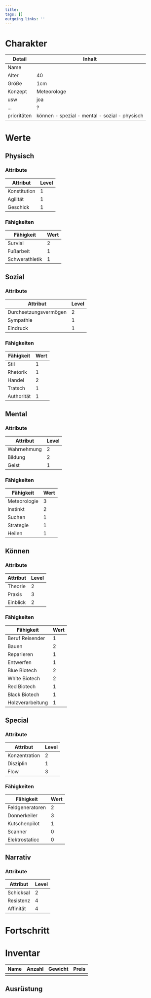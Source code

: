 ```yaml
---
title:   
tags: []
outgoing links: ''  
---
```

# Charakter
|Detail|Inhalt|
|-|-|
|Name | |
|Alter | 40 |
|Größe| 1cm |
|Konzept | Meteorologe |
|usw|joa|
|...|?|
|prioritäten| können - spezial - mental - sozial - physisch |

# Werte
## Physisch
### Attribute
|Attribut|Level|
|-|-|
| Konstitution | 1 |
| Agilität | 1 |
| Geschick | 1 |

### Fähigkeiten
|Fähigkeit|Wert|
|-|-|
|Survial|2|
|Fußarbeit|1|
|Schwerathletik|1|


## Sozial
### Attribute 
|Attribut|Level|
|-|-|
| Durchsetzungsvermögen | 2 |
| Sympathie | 1 |
| Eindruck | 1 |


### Fähigkeiten
|Fähigkeit|Wert|
|-|-|
|Stil|1|
|Rhetorik|1|
|Handel| 2|
|Tratsch | 1|
| Authorität | 1 |


## Mental
### Attribute 
|Attribut|Level|
|-|-|
| Wahrnehmung | 2 |
| Bildung | 2 |
| Geist | 1 |


### Fähigkeiten
|Fähigkeit|Wert|
|-|-|
|Meteorologie | 3 |
| Instinkt | 2 |
| Suchen | 1|
| Strategie | 1|
| Heilen | 1 |


## Können
### Attribute 
|Attribut|Level|
|-|-|
| Theorie | 2 |
| Praxis | 3 |
| Einblick | 2 |


### Fähigkeiten
|Fähigkeit|Wert|
|-|-|
|Beruf Reisender| 1 |
|Bauen | 2 | 
|Reparieren | 1 |
| Entwerfen | 1 |
| Blue Biotech|2 |
| White Biotech | 2 |
| Red Biotech | 1 |
| Black Biotech | 1 |
| Holzverarbeitung | 1 |

## Special
### Attribute 
|Attribut|Level|
|-|-|
| Konzentration | 2 |
| Disziplin | 1 |
| Flow | 3 |


### Fähigkeiten
|Fähigkeit|Wert|
|-|-|
|Feldgeneratoren|2|
|Donnerkeiler|3|
|Kutschenpilot|1|
|Scanner|0 |
|Elektrostaticc|0|

## Narrativ
### Attribute
|Attribut|Level|
|-|-|
| Schicksal | 2 |
| Resistenz | 4 |
| Affinität | 4 |


# Fortschritt

# Inventar

|Name|Anzahl|Gewicht|Preis|
|---|---|---|---|
|||||

## Ausrüstung

